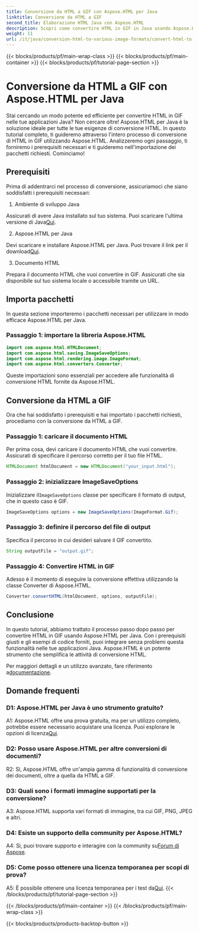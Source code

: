 ```yaml
---
title: Conversione da HTML a GIF con Aspose.HTML per Java
linktitle: Conversione da HTML a GIF
second_title: Elaborazione HTML Java con Aspose.HTML
description: Scopri come convertire HTML in GIF in Java usando Aspose.HTML. Una guida completa passo dopo passo per una conversione efficiente da HTML a GIF.
weight: 11
url: /it/java/conversion-html-to-various-image-formats/convert-html-to-gif/
---
```


{{< blocks/products/pf/main-wrap-class >}}
{{< blocks/products/pf/main-container >}}
{{< blocks/products/pf/tutorial-page-section >}}

# Conversione da HTML a GIF con Aspose.HTML per Java

Stai cercando un modo potente ed efficiente per convertire HTML in GIF nelle tue applicazioni Java? Non cercare oltre! Aspose.HTML per Java è la soluzione ideale per tutte le tue esigenze di conversione HTML. In questo tutorial completo, ti guideremo attraverso l'intero processo di conversione di HTML in GIF utilizzando Aspose.HTML. Analizzeremo ogni passaggio, ti forniremo i prerequisiti necessari e ti guideremo nell'importazione dei pacchetti richiesti. Cominciamo!

## Prerequisiti

Prima di addentrarci nel processo di conversione, assicuriamoci che siano soddisfatti i prerequisiti necessari:

1. Ambiente di sviluppo Java

Assicurati di avere Java installato sul tuo sistema. Puoi scaricare l'ultima versione di Java[Qui](https://www.oracle.com/java/technologies/javase-downloads.html).

2. Aspose.HTML per Java

 Devi scaricare e installare Aspose.HTML per Java. Puoi trovare il link per il download[Qui](https://releases.aspose.com/html/java/).

3. Documento HTML

Prepara il documento HTML che vuoi convertire in GIF. Assicurati che sia disponibile sul tuo sistema locale o accessibile tramite un URL.

## Importa pacchetti

In questa sezione importeremo i pacchetti necessari per utilizzare in modo efficace Aspose.HTML per Java. 

### Passaggio 1: importare la libreria Aspose.HTML

```java
import com.aspose.html.HTMLDocument;
import com.aspose.html.saving.ImageSaveOptions;
import com.aspose.html.rendering.image.ImageFormat;
import com.aspose.html.converters.Converter;
```

Queste importazioni sono essenziali per accedere alle funzionalità di conversione HTML fornite da Aspose.HTML.

## Conversione da HTML a GIF

Ora che hai soddisfatto i prerequisiti e hai importato i pacchetti richiesti, procediamo con la conversione da HTML a GIF.

### Passaggio 1: caricare il documento HTML

Per prima cosa, devi caricare il documento HTML che vuoi convertire. Assicurati di specificare il percorso corretto per il tuo file HTML.

```java
HTMLDocument htmlDocument = new HTMLDocument("your_input.html");
```

### Passaggio 2: inizializzare ImageSaveOptions

 Inizializzare il`ImageSaveOptions` classe per specificare il formato di output, che in questo caso è GIF.

```java
ImageSaveOptions options = new ImageSaveOptions(ImageFormat.Gif);
```

### Passaggio 3: definire il percorso del file di output

Specifica il percorso in cui desideri salvare il GIF convertito.

```java
String outputFile = "output.gif";
```

### Passaggio 4: Convertire HTML in GIF

Adesso è il momento di eseguire la conversione effettiva utilizzando la classe Converter di Aspose.HTML.

```java
Converter.convertHTML(htmlDocument, options, outputFile);
```

## Conclusione

In questo tutorial, abbiamo trattato il processo passo dopo passo per convertire HTML in GIF usando Aspose.HTML per Java. Con i prerequisiti giusti e gli esempi di codice forniti, puoi integrare senza problemi questa funzionalità nelle tue applicazioni Java. Aspose.HTML è un potente strumento che semplifica le attività di conversione HTML.

 Per maggiori dettagli e un utilizzo avanzato, fare riferimento a[documentazione](https://reference.aspose.com/html/java/).

## Domande frequenti

### D1: Aspose.HTML per Java è uno strumento gratuito?

 A1: Aspose.HTML offre una prova gratuita, ma per un utilizzo completo, potrebbe essere necessario acquistare una licenza. Puoi esplorare le opzioni di licenza[Qui](https://purchase.aspose.com/buy).

### D2: Posso usare Aspose.HTML per altre conversioni di documenti?

R2: Sì, Aspose.HTML offre un'ampia gamma di funzionalità di conversione dei documenti, oltre a quella da HTML a GIF.

### D3: Quali sono i formati immagine supportati per la conversione?

A3: Aspose.HTML supporta vari formati di immagine, tra cui GIF, PNG, JPEG e altri.

### D4: Esiste un supporto della community per Aspose.HTML?

 A4: Sì, puoi trovare supporto e interagire con la community su[Forum di Aspose](https://forum.aspose.com/).

### D5: Come posso ottenere una licenza temporanea per scopi di prova?

 A5: È possibile ottenere una licenza temporanea per i test da[Qui](https://purchase.aspose.com/temporary-license/).
{{< /blocks/products/pf/tutorial-page-section >}}

{{< /blocks/products/pf/main-container >}}
{{< /blocks/products/pf/main-wrap-class >}}

{{< blocks/products/products-backtop-button >}}
